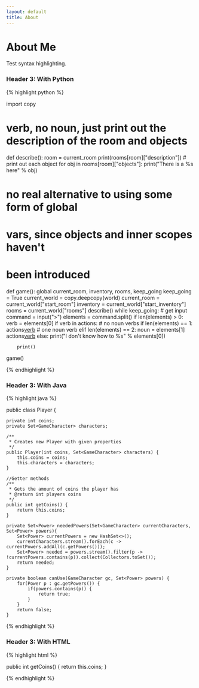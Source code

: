 ```yaml
---
layout: default
title: About
---
```

# About Me

Test syntax highlighting.

### Header 3: With Python

{% highlight python %}

import copy

# verb, no noun, just print out the description of the room and objects
def describe():
    room = current_room
    print(rooms[room]["description"])
    # print out each object
    for obj in rooms[room]["objects"]:
        print("There is a %s here" % obj)

# no real alternative to using some form of global
# vars, since objects and inner scopes haven't
# been introduced
def game():
    global current_room, inventory, rooms, keep_going
    keep_going = True
    current_world = copy.deepcopy(world)
    current_room = current_world["start_room"]
    inventory = current_world["start_inventory"]
    rooms = current_world["rooms"]
    describe()
    while keep_going:
        # get input
        command = input(">")
        elements = command.split()
        if len(elements) > 0:
            verb = elements[0]
            if verb in actions:
                # no noun verbs
                if len(elements) == 1:
                    actions[verb]()
                # one noun verb
                elif len(elements) == 2:
                    noun = elements[1]
                    actions[verb](noun)
            else:
                print("I don't know how to %s" % elements[0])

        print()

game()

{% endhighlight %}

### Header 3: With Java

{% highlight java %}

public class Player {

	private int coins;
	private Set<GameCharacter> characters;

	/**
	 * Creates new Player with given properties
	 */
	public Player(int coins, Set<GameCharacter> characters) {
		this.coins = coins;
		this.characters = characters;
	}

	//Getter methods
	/**
	 * Gets the amount of coins the player has
	 * @return int players coins
	 */
	public int getCoins() {
		return this.coins;
	}

	private Set<Power> neededPowers(Set<GameCharacter> currentCharacters, Set<Power> powers){
  		Set<Power> currentPowers = new HashSet<>();
  		currentCharacters.stream().forEach(c -> currentPowers.addAll(c.getPowers()));
  		Set<Power> needed = powers.stream().filter(p -> !currentPowers.contains(p)).collect(Collectors.toSet());
  		return needed;
	}

	private boolean canUse(GameCharacter gc, Set<Power> powers) {
		for(Power p : gc.getPowers()) {
			if(powers.contains(p)) {
				return true;
			}
		}
		return false;
	}


{% endhighlight %}

### Header 3: With HTML

{% highlight html %}

<!-- practice html -->

<span class="kd">public</span> <span class="kt">int</span> <span class="nf">getCoins</span><span class="o">()</span> <span class="o">{</span>
  <span class="k">return</span> <span class="k">this</span><span class="o">.</span><span class="na">coins</span><span class="o">;</span>
<span class="o">}</span>

{% endhighlight %}
